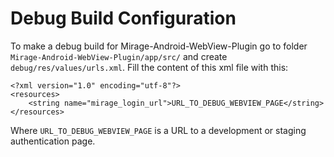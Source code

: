 # Debug Build Configuration

To make a debug build for Mirage-Android-WebView-Plugin go to folder `Mirage-Android-WebView-Plugin/app/src/` and create `debug/res/values/urls.xml`. Fill the content of this xml file with this:

```
<?xml version="1.0" encoding="utf-8"?>
<resources>
    <string name="mirage_login_url">URL_TO_DEBUG_WEBVIEW_PAGE</string>
</resources>
```

Where `URL_TO_DEBUG_WEBVIEW_PAGE` is a URL to a development or staging authentication page.